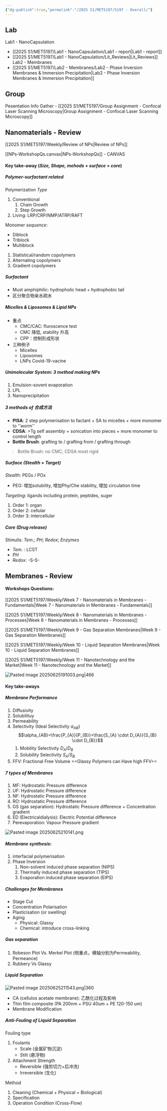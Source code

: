 ```yaml
---
{"dg-publish":true,"permalink":"/2025 S1/MET5197/5197 - Overall/"}
---
```


## Lab
Lab1 - NanoCapsulation
- [[2025 S1/MET5197/Lab1 - NanoCapsulation/Lab1 - report\|Lab1 - report]]
- [[2025 S1/MET5197/Lab1 - NanoCapsulation/Lit_Reviews\|Lit_Reviews]]
Lab2 - Membranes
-  [[2025 S1/MET5197/Lab2 - Membranes/Lab2 - Phase Inversion Membranes & Immersion Precipitation\|Lab2 - Phase Inversion Membranes & Immersion Precipitation]]
## Group
Pesentation Info Gather -  [[2025 S1/MET5197/Group Assignment - Confocal Laser Scanning Microscopy\|Group Assignment - Confocal Laser Scanning Microscopy]] 
## Nanomaterials - Review
[[2025 S1/MET5197/Weekly/Review of NPs\|Review of NPs]]

[[NPs-WorkshopQs.canvas|NPs-WorkshopQs]] - CANVAS
#### Key take-away (*Size, Shape, mehods* + *surface* + *core*)
##### Polymer-surfactant related
Polymerization *Type*
1. Conventional
	1. Chain Growth
	2. Step Growth
2. Living: LRP/CRP/NMP/ATRP/RAFT

Monomer *sequence*:
- Diblock
- Triblock
- Multiblock
1. Statistical/random copolymers
2. Alternating copolymers
3. Gradient copolymers
##### Surfactant
- Must amphiphilic: hydropholic head + hydrophobic tail
- 区分聚合物亲水疏水
##### Micelles & Liposomes & Lipid NPs
- 重点
	- CMC/CAC: fluroscence test
	- CMC 降低, stability 升高
	- CPP：控制形成形状
- 三种例子
	- Micelles
	- Liposomes
	- LNPs Covid-19-vacine
##### Unimolecular System: **3 method making NPs**
1. Emulsion-sovent evaporation
2. LPL
3. Nanoprecipitation
##### 3 methods of 合成方法
- **PISA**: 2 step polymerisation to factant + SA to micelles + more monomer to ''worm''
- **CDSA**: >Tg  self assembly + sonication into pieces + more monomer to control length
- **Bottle Brush**: grafting to / grafting from / grafting through
>  Bottle Brush: no CMC; CDSA most rigid
##### Surface (*Stealth* + *Target*)
*Stealth*: PEGs / POx
- PEG: 增加solubility, 增加Phy/Che stability, 增加 circulation time

*Targeting*: ligands including protein, peptides, suger
1. Order 1: organ
2. Order 2: cellular
3. Order 3: intercellular
##### Core (**Drug release**)
Stimulis: *Tem*.; *PH*; *Redox*; *Enzymes*
- *Tem*. : LCST
- *PH*
- *Redox*: -S-S-
## Membranes - Review
#### Workshops Questions:
[[2025 S1/MET5197/Weekly/Week 7 - Nanomaterials in Membranes - Fundamentals\|Week 7 - Nanomaterials in Membranes - Fundamentals]]

[[2025 S1/MET5197/Weekly/Week 8 - Nanomaterials in Membranes - Processes\|Week 8 - Nanomaterials in Membranes - Processes]]

[[2025 S1/MET5197/Weekly/Week 9 - Gas Separation Membranes\|Week 9 - Gas Separation Membranes]]

[[2025 S1/MET5197/Weekly/Week 10 - Liquid Separation Membranes\|Week 10 - Liquid Separation Membranes]]

[[2025 S1/MET5197/Weekly/Week 11 - Nanotechnology and the Market\|Week 11 - Nanotechnology and the Market]]

![Pasted image 20250625191003.png|466](/img/user/Attachments/ScreenShot/Pasted%20image%2020250625191003.png)
#### Key take-aways
##### Membrane Performance
1. Diffusivity
2. Solubilituy
3. Permeability
4. Selectivity (Ideal Selectivity $\alpha_{AB}$)
$$\alpha_{AB}=\frac{P_{A}}{P_{B}}=\frac{S_{A} \cdot D_{A}}{S_{B} \cdot D_{B}}$$
	1. Mobility Selectivity $D_{A}/D_{B}$
	2. Solubility Selectivity ${S_{A}}/{S_{B}}$
5. FFV: Fractional Free Volume ==Glassy Polymers can Have high FFV==
##### 7 types of Membranes
1. MF: Hydrostatic Pressure difference
2. UF: Hydrostatic Pressure difference
3. NF: Hydrostatic Pressure difference
4. RO: Hydrostatic Pressure difference
5. GS (gas separation): Hydrostatic Pressure difference + Concentration gradient
6. ED (Electricaldialysis): Electric Potential difference
7. Perevaporation: Vapour Pressure gradient

![Pasted image 20250625210141.png](/img/user/Attachments/ScreenShot/Pasted%20image%2020250625210141.png)
##### Membrane synthesis: 
1. interfacial polymerisation
2. Phase Inversion
	1. Non-solvent induced phase separation (NIPS) 
	2. Thermally induced phase separation (TIPS) 
	3. Evaporation induced phase separation (EIPS) 
##### Challenges for Membranes
- Stage Cut
- Concentration Polarisation
- Plasticisation (or swelling)
- Aging
	- Physical: Glassy
	- Chemical: introduce cross-linking
##### Gas separation
1. Robeson Plot Vs. Merkel Plot (侧重点，横轴分别为Permeability, Permeance)
2. Rubbery Vs Glassy
##### Liquid Separation
![Pasted image 20250625211543.png|360](/img/user/Attachments/ScreenShot/Pasted%20image%2020250625211543.png)

- CA (cellulos acetate membrane): 乙酰化过程及影响
- Thin film composite (PA 200nm + PSU 40um + PE 120-150 um)
- Membrane Modification
##### Anti-Fouling of Liquid Separation
Fouling type
1. Foulants
	- Scale (金属矿物沉淀)
	- Stilt (悬浮物)
2. Attachment Strength
	- Reversible (强剪切力+后冲洗)
	- Irreversible (生化)

Method
1. Cleaning (Chemical + Physical + Biological)
2. Specification
3. Operation Condition (Cross-Flow)



